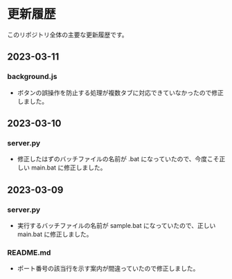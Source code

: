 
# 更新履歴
このリポジトリ全体の主要な更新履歴です。


## 2023-03-11

### background.js
- ボタンの誤操作を防止する処理が複数タブに対応できていなかったので修正しました。


## 2023-03-10

### server.py
- 修正したはずのバッチファイルの名前が .bat になっていたので、今度こそ正しい main.bat に修正しました。


## 2023-03-09

### server.py
- 実行するバッチファイルの名前が sample.bat になっていたので、正しい main.bat に修正しました。

### README.md

- ポート番号の該当行を示す案内が間違っていたので修正しました。

